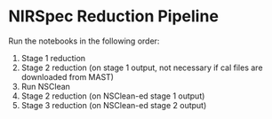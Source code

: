 # NIRSpec Reduction Pipeline

Run the notebooks in the following order:

1. Stage 1 reduction
2. Stage 2 reduction (on stage 1 output, not necessary if cal files are downloaded from MAST) 
3. Run NSClean
4. Stage 2 reduction (on NSClean-ed stage 1 output)
5. Stage 3 reduction (on NSClean-ed stage 2 output)
